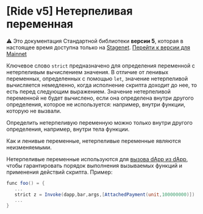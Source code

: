 # [Ride v5] Нетерпеливая переменная

:warning: Это документация Стандартной библиотеки **версии 5**, которая в настоящее время доступна только на [Stagenet](/ru/blockchain/blockchain-network/). [Перейти к версии для Mainnet](/ru/ride/variables/)

Ключевое слово `strict` предназначено для определения переменной с нетерпеливым вычислением значения. В отличие от ленивых переменных, определенных с помощью `let`, значение нетерпеливой вычисляется немедленно, когда исполнение скрипта доходит до нее, то есть перед следующим выражением. Значение нетерпеливой переменной не будет вычислено, если она определена внутри другого определения, которое не используется: например, внутри функции, которую не вызвали.

Определить нетерпеливую переменную можно только внутри другого определения, например, внутри тела функции.

Как и ленивые переменные, нетерпеливые переменные являются неизменяемыми.

Нетерпеливые переменные используются для [вызова dApp из dApp](/ru/ride/advanced/dapp-to-dapp), чтобы гарантировать порядок выполнения вызываемых функций и применения действий скрипта. Пример:

```scala
func foo() = {
   ...
   strict z = Invoke(dapp,bar,args,[AttachedPayment(unit,100000000)])
   ...
}
```
